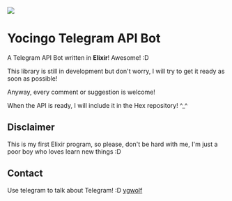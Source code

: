 ![](http://s13.postimg.org/7vkml9zwn/yocingo_Icon.png)

Yocingo Telegram API Bot
========================

A Telegram API Bot written in **Elixir**! Awesome! :D

This library is still in development but don't worry, I will try to get it ready
as soon as possible!

Anyway, every comment or suggestion is welcome!

When the API is ready, I will include it in the Hex repository! ^_^

## Disclaimer
This is my first Elixir program, so please, don't be hard with me, I'm just a poor
boy who loves learn new things :D

## Contact
Use telegram to talk about Telegram! :D
[ygwolf](https://telegram.me/ygwolf)

